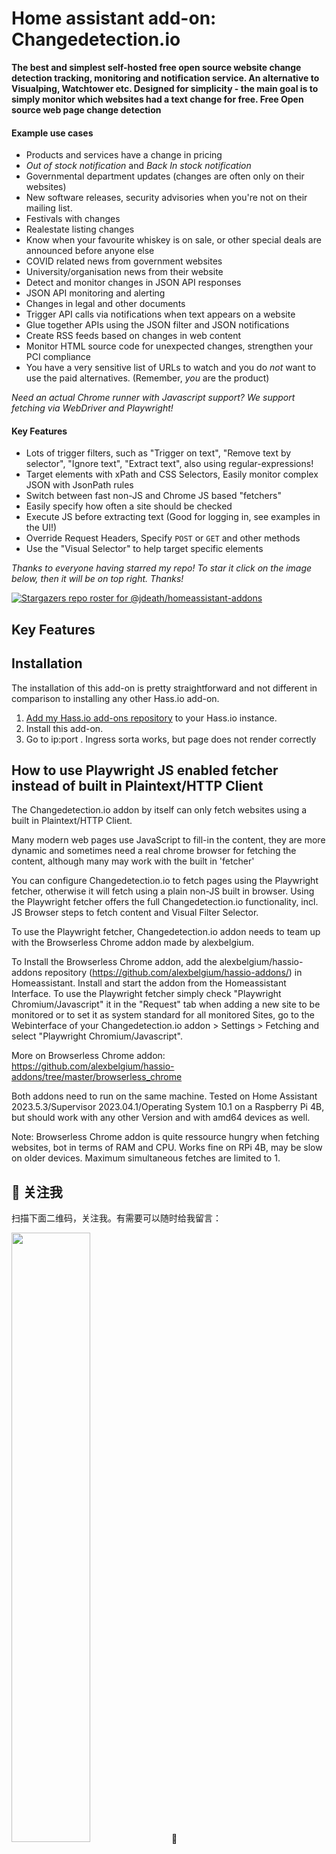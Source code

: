 # Home assistant add-on: Changedetection.io

**The best and simplest self-hosted free open source website change detection tracking, monitoring and notification service. An alternative to Visualping, Watchtower etc. Designed for simplicity - the main goal is to simply monitor which websites had a text change for free. Free Open source web page change detection**

#### Example use cases

- Products and services have a change in pricing
- _Out of stock notification_ and _Back In stock notification_
- Governmental department updates (changes are often only on their websites)
- New software releases, security advisories when you're not on their mailing list.
- Festivals with changes
- Realestate listing changes
- Know when your favourite whiskey is on sale, or other special deals are announced before anyone else
- COVID related news from government websites
- University/organisation news from their website
- Detect and monitor changes in JSON API responses 
- JSON API monitoring and alerting
- Changes in legal and other documents
- Trigger API calls via notifications when text appears on a website
- Glue together APIs using the JSON filter and JSON notifications
- Create RSS feeds based on changes in web content
- Monitor HTML source code for unexpected changes, strengthen your PCI compliance
- You have a very sensitive list of URLs to watch and you do _not_ want to use the paid alternatives. (Remember, _you_ are the product)

_Need an actual Chrome runner with Javascript support? We support fetching via WebDriver and Playwright!</a>_

#### Key Features

- Lots of trigger filters, such as "Trigger on text", "Remove text by selector", "Ignore text", "Extract text", also using regular-expressions!
- Target elements with xPath and CSS Selectors, Easily monitor complex JSON with JsonPath rules
- Switch between fast non-JS and Chrome JS based "fetchers"
- Easily specify how often a site should be checked
- Execute JS before extracting text (Good for logging in, see examples in the UI!)
- Override Request Headers, Specify `POST` or `GET` and other methods
- Use the "Visual Selector" to help target specific elements

_Thanks to everyone having starred my repo! To star it click on the image below, then it will be on top right. Thanks!_

[![Stargazers repo roster for @jdeath/homeassistant-addons](https://reporoster.com/stars/jdeath/homeassistant-addons)](https://github.com/jdeath/homeassistant-addons/stargazers)

## Key Features


## Installation

The installation of this add-on is pretty straightforward and not different in
comparison to installing any other Hass.io add-on.

1. [Add my Hass.io add-ons repository][repository] to your Hass.io instance.
1. Install this add-on.
1. Go to ip:port . Ingress sorta works, but page does not render correctly


## How to use Playwright JS enabled fetcher instead of built in Plaintext/HTTP Client

The Changedetection.io addon by itself can only fetch websites using a built in Plaintext/HTTP Client.

Many modern web pages use JavaScript to fill-in the content, they are more dynamic and sometimes need a real chrome browser for fetching the content, although many may work with the built in 'fetcher'

You can configure Changedetection.io to fetch pages using the Playwright fetcher, otherwise it will fetch using a plain non-JS built in browser. Using the Playwright fetcher offers the full Changedetection.io functionality, incl. JS Browser steps to fetch content and Visual Filter Selector.

To use the Playwright fetcher, Changedetection.io addon needs to team up with the Browserless Chrome addon made by alexbelgium.

To Install the Browserless Chrome addon, add the alexbelgium/hassio-addons repository (https://github.com/alexbelgium/hassio-addons/) in Homeassistant. Install and start the addon from the Homeassistant Interface. To use the Playwright fetcher simply check "Playwright Chromium/Javascript" it in the "Request" tab when adding a new site to be monitored or to set it as system standard for all monitored Sites, go to the Webinterface of your Changedetection.io addon > Settings > Fetching and select "Playwright Chromium/Javascript".

More on Browserless Chrome addon: https://github.com/alexbelgium/hassio-addons/tree/master/browserless_chrome

Both addons need to run on the same machine. Tested on Home Assistant 2023.5.3/Supervisor 2023.04.1/Operating System 10.1 on a Raspberry Pi 4B, but should work with any other Version and with amd64 devices as well.

Note: Browserless Chrome addon is quite ressource hungry when fetching websites, bot in terms of RAM and CPU. Works fine on RPi 4B, may be slow on older devices. Maximum simultaneous fetches are limited to 1.


[repository]: https://github.com/jdeath/homeassistant-addons
## 📱 关注我

扫描下面二维码，关注我。有需要可以随时给我留言：

<img src="https://gitee.com/desmond_GT/hassio-addons/raw/main/WeChat_QRCode.png" width="50%" /> 📲

## ☕ 赞助支持

如果您觉得我花费大量时间维护这个库对您有帮助，欢迎请我喝杯奶茶，您的支持将是我持续改进的动力！

<div style="display: flex; justify-content: space-between;">
  <img src="https://gitee.com/desmond_GT/hassio-addons/raw/main/1_readme/Ali_Pay.jpg" height="350px" />
  <img src="https://gitee.com/desmond_GT/hassio-addons/raw/main/1_readme/WeChat_Pay.jpg" height="350px" />
</div> 💖

感谢您的支持与鼓励！
